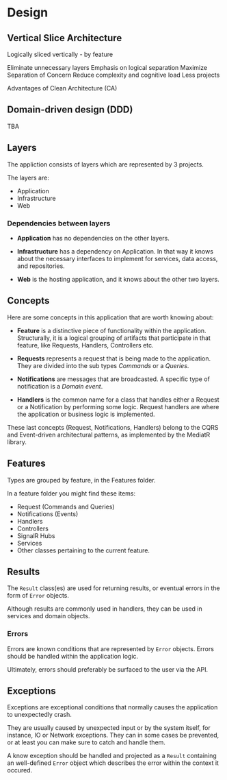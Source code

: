 # Design

## Vertical Slice Architecture

Logically sliced vertically - by feature

Eliminate unnecessary layers
Emphasis on logical separation
Maximize Separation of Concern
Reduce complexity and cognitive load
Less projects

Advantages of Clean Architecture (CA)

## Domain-driven design (DDD)

TBA

## Layers

The appliction consists of layers which are represented by 3 projects.

The layers are:

* Application
* Infrastructure
* Web

### Dependencies between layers

* **Application** has no dependencies on the other layers.

* **Infrastructure** has a dependency on Application. In that way it knows about the necessary interfaces to implement for services, data access, and repositories.

* **Web** is the hosting application, and it knows about the other two layers.

## Concepts

Here are some concepts in this application that are worth knowing about:

* **Feature** is a distinctive piece of functionality within the application. Structurally, it is a logical grouping of artifacts that participate in that feature, like Requests, Handlers, Controllers etc.

* **Requests** represents a request that is being made to the application. They are divided into the sub types _Commands_ or a _Queries_.

* **Notifications** are messages that are broadcasted. A specific type of notification is a _Domain event_.

* **Handlers** is the common name for a class that handles either a Request or a Notification by performing some logic. Request handlers are where the application or business logic is implemented.

These last concepts (Request, Notifications, Handlers) belong to the CQRS and Event-driven architectural patterns, as implemented by the MediatR library.

## Features

Types are grouped by feature, in the Features folder.

In a feature folder you might find these items:

* Request (Commands and Queries)
* Notifications (Events)
* Handlers
* Controllers
* SignalR Hubs
* Services
* Other classes pertaining to the current feature.

## Results

The ``Result`` class(es) are used for returning results, or eventual errors in the form of ``Error`` objects.

Although results are commonly used in handlers, they can be used in services and domain objects.

### Errors

Errors are known conditions that are represented by ``Error`` objects. Errors should be handled within the application logic.

Ultimately, errors should preferably be surfaced to the user via the API.

## Exceptions

Exceptions are exceptional conditions that normally causes the application to unexpectedly crash.

They are usually caused by unexpected input or by the system itself, for instance, IO or Network exceptions. They can in some cases be prevented, or at least you can make sure to catch and handle them.

A know exception should be handled and projected as a ``Result`` containing an well-defined ``Error`` object which describes the error within the context it occured.